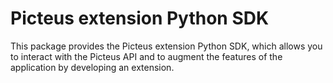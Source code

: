 # Picteus extension Python SDK

This package provides the Picteus extension Python SDK, which allows you to interact with the Picteus API and to augment the features of the application by developing an extension.
